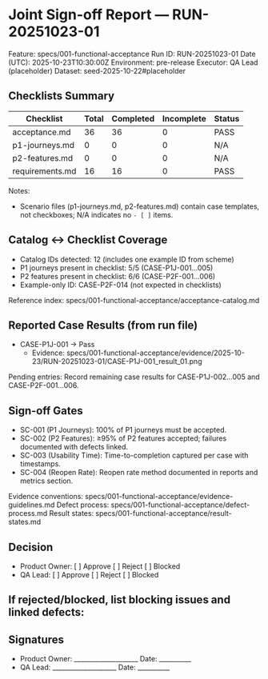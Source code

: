 # Joint Sign-off Report — RUN-20251023-01

Feature: specs/001-functional-acceptance
Run ID: RUN-20251023-01
Date (UTC): 2025-10-23T10:30:00Z
Environment: pre-release
Executor: QA Lead (placeholder)
Dataset: seed-2025-10-22#placeholder

## Checklists Summary

| Checklist | Total | Completed | Incomplete | Status |
|-----------|-------|-----------|------------|--------|
| acceptance.md | 36 | 36 | 0 | PASS |
| p1-journeys.md | 0 | 0 | 0 | N/A |
| p2-features.md | 0 | 0 | 0 | N/A |
| requirements.md | 16 | 16 | 0 | PASS |

Notes:
- Scenario files (p1-journeys.md, p2-features.md) contain case templates, not checkboxes; N/A indicates no `- [ ]` items.

## Catalog ↔ Checklist Coverage

- Catalog IDs detected: 12 (includes one example ID from scheme)
- P1 journeys present in checklist: 5/5 (CASE-P1J-001…005)
- P2 features present in checklist: 6/6 (CASE-P2F-001…006)
- Example-only ID: CASE-P2F-014 (not expected in checklists)

Reference index: specs/001-functional-acceptance/acceptance-catalog.md

## Reported Case Results (from run file)

- CASE-P1J-001 → Pass
  - Evidence: specs/001-functional-acceptance/evidence/2025-10-23/RUN-20251023-01/CASE-P1J-001_result_01.png

Pending entries: Record remaining case results for CASE-P1J-002…005 and CASE-P2F-001…006.

## Sign-off Gates

- SC-001 (P1 Journeys): 100% of P1 journeys must be accepted.
- SC-002 (P2 Features): ≥95% of P2 features accepted; failures documented with defects linked.
- SC-003 (Usability Time): Time-to-completion captured per case with timestamps.
- SC-004 (Reopen Rate): Reopen rate method documented in reports and metrics section.

Evidence conventions: specs/001-functional-acceptance/evidence-guidelines.md
Defect process: specs/001-functional-acceptance/defect-process.md
Result states: specs/001-functional-acceptance/result-states.md

## Decision

- Product Owner: [ ] Approve  [ ] Reject  [ ] Blocked
- QA Lead:       [ ] Approve  [ ] Reject  [ ] Blocked

If rejected/blocked, list blocking issues and linked defects:
- 

## Signatures

- Product Owner: ____________________  Date: __________
- QA Lead:       ____________________  Date: __________

